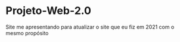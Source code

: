 # Projeto-Web-2.0
Site me apresentando para atualizar o site que eu fiz em 2021 com o mesmo propósito
